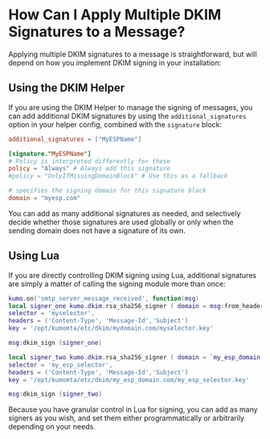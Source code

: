 # How Can I Apply Multiple DKIM Signatures to a Message?

Applying multiple DKIM signatures to a message is straightforward, but will depend on how you implement DKIM signing in your installation:

## Using the DKIM Helper

If you are using the DKIM Helper to manage the signing of messages, you can add additional DKIM signatures by using the `additional_signatures` option in your helper config, combined with the `signature` block:

```toml
additional_signatures = ["MyESPName"]

[signature."MyESPName"]
# Policy is interpreted differently for these
policy = "Always" # Always add this signature
#policy = "OnlyIfMissingDomainBlock" # Use this as a fallback

# specifies the signing domain for this signature block
domain = "myesp.com"
```

You can add as many additional signatures as needed, and selectively decide whether those signatures are used globally or only when the sending domain does not have a signature of its own.

## Using Lua

If you are directly controlling DKIM signing using Lua, additional signatures are simply a matter of calling the signing module more than once:

```lua
kumo.on('smtp_server_message_received', function(msg)
local signer_one kumo.dkim.rsa_sha256_signer ( domain = msg:from_header().domain,
selector = 'myselector',
headers = ('Content-Type', 'Message-Id','Subject')
key = '/opt/kumomta/etc/dkim/mydomain.com/myselector.key'

msg:dkim_sign (signer_one)

local signer_two kumo.dkim.rsa_sha256_signer ( domain = `my_esp_domain.com`,
selector = 'my_esp_selector',
headers = ('Content-Type', 'Message-Id','Subject')
key = '/opt/kumomta/etc/dkim/my_esp_domain.com/my_esp_selector.key'

msg:dkim_sign (signer_two)

```

Because you have granular control in Lua for signing, you can add as many signers as you wish, and set them either programmatically or arbitrarily depending on your needs.
